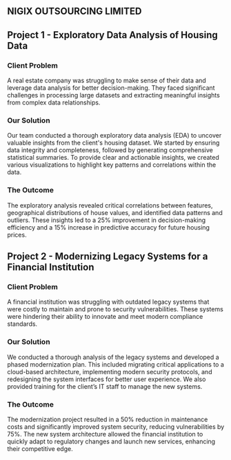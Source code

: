 ## NIGIX OUTSOURCING LIMITED

## **Project 1 - Exploratory Data Analysis of Housing Data**

### Client Problem
A real estate company was struggling to make sense of their data and leverage data analysis for better decision-making. They faced significant challenges in processing large datasets and extracting meaningful insights from complex data relationships.

### Our Solution
Our team conducted a thorough exploratory data analysis (EDA) to uncover valuable insights from the client's housing dataset. We started by ensuring data integrity and completeness, followed by generating comprehensive statistical summaries. To provide clear and actionable insights, we created various visualizations to highlight key patterns and correlations within the data.

### The Outcome
The exploratory analysis revealed critical correlations between features, geographical distributions of house values, and identified data patterns and outliers. These insights led to a 25% improvement in decision-making efficiency and a 15% increase in predictive accuracy for future housing prices.

## **Project 2 - Modernizing Legacy Systems for a Financial Institution**

### Client Problem
A financial institution was struggling with outdated legacy systems that were costly to maintain and prone to security vulnerabilities. These systems were hindering their ability to innovate and meet modern compliance standards.

### Our Solution
We conducted a thorough analysis of the legacy systems and developed a phased modernization plan. This included migrating critical applications to a cloud-based architecture, implementing modern security protocols, and redesigning the system interfaces for better user experience. We also provided training for the client’s IT staff to manage the new systems.

### The Outcome
The modernization project resulted in a 50% reduction in maintenance costs and significantly improved system security, reducing vulnerabilities by 75%. The new system architecture allowed the financial institution to quickly adapt to regulatory changes and launch new services, enhancing their competitive edge.


